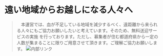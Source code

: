 # 遠い地域からお越しになる人々へ
>　本運営では、血が不足している地域を減少するべく、遠距離から来られる人々にもご協力お願いしたいと考えています。そのため、無料送迎サービスの実施
を行っております。ただし、募集者が住む都道府県から一定の人数が集まることに限りご用意させて頂きます。ご理解ご協力お願いします。
![内部リンク](/cat.jpg)
